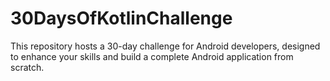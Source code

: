 # 30DaysOfKotlinChallenge
This repository hosts a 30-day challenge for Android developers, designed to enhance your skills and build a complete Android application from scratch.

